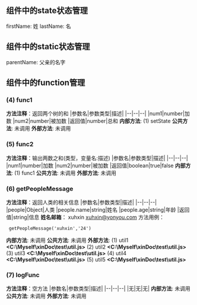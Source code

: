 ## 组件中的state状态管理
firstName: 姓
lastName: 名
## 组件中的static状态管理
parentName: 父亲的名字
## 组件中的function管理
### (4) func1
**方法注释**：返回两个树的和
|参数名|参数类型|描述|
|--|--|--|
|num1|number|加数
|num2|number|被加数
|返回值|number|总和
**内部方法**: 
 (1) setState
**公共方法**: 未调用
**外部方法**: 未调用
### (5) func2
**方法注释**：输出两数之和(类型，变量名:描述)
|参数名|参数类型|描述|
|--|--|--|
|num1|number|加数
|num2|number|被加数
|返回值|boolean|true|false
**内部方法**: 
 (1) func1
**公共方法**: 未调用
**外部方法**: 未调用
### (6) getPeopleMessage
**方法注释**：返回人类的相关信息
|参数名|参数类型|描述|
|--|--|--|
|people|Object|人类
|people.name|string|姓名
|people.age|string|年龄
|返回值|string|信息
**姓名邮箱**： xuhxin <xuhxin@yonyou.com>
方法用例：
```
 getPeopleMessage('xuhxin','24')
```
**内部方法**: 未调用
**公共方法**: 未调用
**外部方法**: 
 (1) util1 **<C:\Myself\xinDoc\test\util.js>**
 (2) util2 **<C:\Myself\xinDoc\test\util.js>**
 (3) util3 **<C:\Myself\xinDoc\test\util.js>**
 (4) util4 **<C:\Myself\xinDoc\test\util.js>**
 (5) util5 **<C:\Myself\xinDoc\test\util.js>**
### (7) logFunc
**方法注释**：空方法
|参数名|参数类型|描述|
|--|--|--|
|无|无|无|
**内部方法**: 未调用
**公共方法**: 未调用
**外部方法**: 未调用
